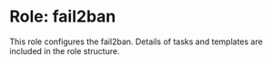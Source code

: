 # Role: fail2ban

This role configures the fail2ban. Details of tasks and templates are included in the role structure.
